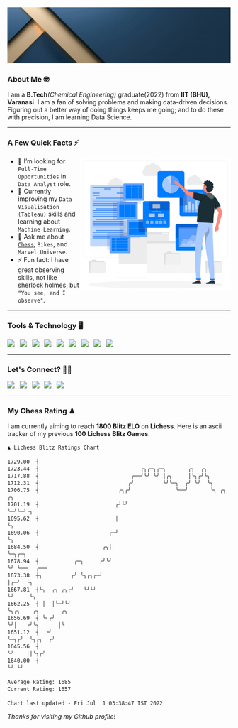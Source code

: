   <img src= "https://github.com/Laxman-Lakhan/Laxman-Lakhan/blob/master/Assets/Header.gif">

### About Me 🤓

I am a **B.Tech**_(Chemical Engineering)_ graduate(2022) from **IIT (BHU), Varanasi**. I am a fan of solving problems and making data-driven decisions. Figuring out a better way of doing things keeps me going; and to do these with precision, I am learning Data Science.

---

### A Few Quick Facts ⚡️
<img align="right" alt="Coding" width="340" src="https://github.com/Laxman-Lakhan/Laxman-Lakhan/blob/master/Assets/Data_Vector.jpg">   

- 🤝 I’m looking for `Full-Time Opportunities` in `Data Analyst` role.
- 📖 Currently improving my `Data Visualisation (Tableau)` skills and learning about `Machine Learning`.
- 💬 Ask me about [`Chess`](https://lichess.org/@/YourKingIsInDanger), `Bikes`, and `Marvel Universe`.
- ⚡️ Fun fact: I have great observing skills, not like sherlock holmes, but `"You see, and I observe"`.

---
### Tools & Technology 🖥

<img src="https://img.shields.io/badge/Python-white?logo=Python&logoColor=ColorName&style=ShieldStyle" /> &nbsp;
<img src="https://img.shields.io/badge/MySQL-white?logo=MySQL&logoColor=ColorName&style=ShieldStyle" /> &nbsp;
<img src="https://img.shields.io/badge/Tableau-white?logo=Tableau&logoColor=ColorName&style=ShieldStyle" /> &nbsp;
<img src="https://img.shields.io/badge/Advance Excel-white?logo=Microsoft+Excel&logoColor=196F3D&style=ShieldStyle" /> &nbsp;
<img src="https://img.shields.io/badge/Google Analytics-white?logo=Google+Analytics&logoColor=ColorName&style=ShieldStyle" /> &nbsp;
<img src="https://img.shields.io/badge/Jupyter-white?logo=Jupyter&logoColor=ColorName&style=ShieldStyle" /> &nbsp;
<img src="https://img.shields.io/badge/pandas-white?logo=Pandas&logoColor=000080&style=ShieldStyle" /> &nbsp;
<img src="https://img.shields.io/badge/numpy-white?logo=Numpy&logoColor=85C1E9&style=ShieldStyle" /> &nbsp;
<img src="https://img.shields.io/badge/scikit learn-white?logo=Scikit+Learn&logoColor=ColorName&style=ShieldStyle" /> &nbsp;



---

### Let's Connect? 🫳🏻

<a href="mailto:laxmansingh.lakhan@gmail.com"> <img src="https://img.icons8.com/fluent/48/000000/gmail.png" width="3.5%"/> &nbsp;
[<img src="https://img.icons8.com/color/48/000000/linkedin.png" width="3.5%"/>](https://www.linkedin.com/in/laxman-lakhan/)  &nbsp;
[<img src="https://img.icons8.com/fluent/48/000000/facebook-new.png" width="3.5%"/>](https://www.facebook.com/s.laxmanlakhan/)  &nbsp;
[<img src="https://img.icons8.com/fluent/48/000000/instagram-new.png" width="3.5%"/>](https://www.instagram.com/laxman.lakhan/)  &nbsp;
[<img src="https://img.icons8.com/color/48/000000/twitter.png" width="3.5%"/>](https://twitter.com/laxman__lakhan)  &nbsp;

 ---
  
### My Chess Rating ♟
  
I am currently aiming to reach **1800 Blitz ELO** on **Lichess**. Here is an ascii tracker of my previous **100 Lichess Blitz Games**.

  ```
  ♟︎ 𝙻𝚒𝚌𝚑𝚎𝚜𝚜 𝙱𝚕𝚒𝚝𝚣 𝚁𝚊𝚝𝚒𝚗𝚐𝚜 𝙲𝚑𝚊𝚛𝚝
  
 1729.00  ┤
 1723.44  ┤                                ╭╮╭─╮╭─╮       ╭╮  ╭╮
 1717.88  ┤                             ╭──╯╰╯ ╰╯ │╭╮     │╰╮╭╯╰╮
 1712.31  ┤                            ╭╯         ╰╯╰─╮  ╭╯ ╰╯  ╰╮
 1706.75  ┤                         ╭╮╭╯              ╰──╯       ╰╮ ╭╮ ╭╮
 1701.19  ┤                        ╭╯╰╯                           ╰─╯╰─╯╰╮
 1695.62  ┤                        │                                     ╰╮
 1690.06  ┤                      ╭─╯                                      ╰╮
 1684.50  ┤                    ╭╮│                                         ╰─╮╭─╮
 1678.94  ┤           ╭─╮     ╭╯╰╯                                           ╰╯ ╰──╮  ╭──╮
 1673.38  ┼╮         ╭╯ ╰╮╭╮╭─╯                                                    │╭─╯  ╰╮
 1667.81  ┤╰╮  ╭╮ ╭╮╭╯   ╰╯╰╯                                                      ╰╯     ╰╮
 1662.25  ┤ │  │╰─╯╰╯                                                                      ╰╮╭╮    ╭╮       ╭╮
 1656.69  ┤ ╰╮╭╯                                                                            ╰╯│   ╭╯╰╮      │╰
 1651.12  ┤  ╰╯                                                                               ╰─╮╭╯  ╰╮╭╮  ╭╯
 1645.56  ┤                                                                                     ╰╯    ││╰╮╭╯
 1640.00  ┤                                                                                           ╰╯ ╰╯ 

Average Rating: 1685
Current Rating: 1657

Chart last updated - Fri Jul  1 03:38:47 IST 2022  
  ```
  
  
*Thanks for visiting my Github profile!*
